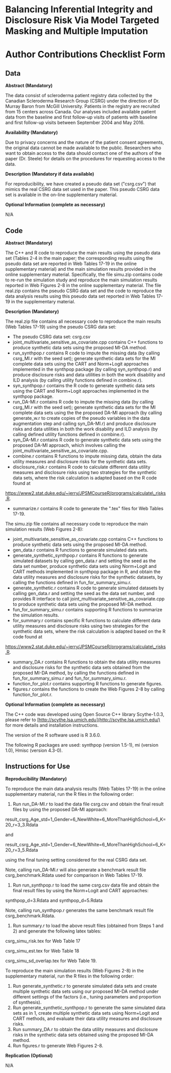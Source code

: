 # Balancing Inferential Integrity and Disclosure Risk Via Model Targeted Masking and Multiple Imputation
# Author Contributions Checklist Form

## Data

**Abstract (Mandatory)**

The data consist of scleroderma patient registry data collected by the Canadian Scleroderma Research Group (CSRG) under the direction of Dr. Murray Baron from McGill University. Patients in the registry are recruited from 15 centers across Canada. Our analyses included available patient data from the baseline and first follow-up visits of patients with baseline and first follow-up visits between September 2004 and May 2016.

**Availability (Mandatory)**

Due to privacy concerns and the nature of the patient consent agreements, the original data cannot be made available to the public.  Researchers who want to obtain access to the data should contact one of the authors of the paper (Dr. Steele) for details on the procedures for requesting access to the data.

**Description (Mandatory if data available)**

For reproducibility, we have created a pseudo data set (&quot;csrg.csv&quot;) that mimics the real CSRG data set used in the paper. This pseudo CSRG data set is available in the on-line supplementary material.

**Optional Information (complete as necessary)**

N/A

## Code

**Abstract (Mandatory)**

The C++ and R code to reproduce the main results using the pseudo data set (Tables 2-4 in the main paper; the corresponding results using the pseudo data set are reported in Web Tables 17-19 in the online supplementary material) and the main simulation results provided in the online supplementary material. Specifically, the file simu.zip contains code to re-run the simulation study and reproduce the main simulation results reported in Web Figures 2-8 in the online supplementary material. The file real.zip contains the pseudo CSRG data set and the code to reproduce the data analysis results using this pseudo data set reported in Web Tables 17-19 in the supplementary material.

**Description (Mandatory)**

The real.zip file contains all necessary code to reproduce the main results (Web Tables 17-19) using the pseudo CSRG data set:

- The pseudo CSRG data set: csrg.csv
- joint\_multivariate\_sensitive\_as\_covariate.cpp contains C++ functions to produce synthetic data sets using the proposed MI-DA method.
- run\_synthpop.r contains R code to impute the missing data (by calling csrg\_MI.r with the seed set); generate synthetic data sets for the MI complete data sets using the CART and Norm+Logit approaches implemented in the synthpop package (by calling syn\_synthpop.r) and produce disclosure risks and data utilities in both the work disability and ILD analysis (by calling utility functions defined in combine.r).
- syn\_synthpop.r contains the R code to generate synthetic data sets using the CART and Norm+Logit approaches implemented in the synthpop package.
- run\_DA-MI.r contains R code to impute the missing data (by calling csrg\_MI.r with the seed set); generate synthetic data sets for the MI complete data sets using the the proposed DA-MI approach (by calling generate\_w.r to create copies of the pseudo variables in the data augmentation step and calling syn\_DA-MI.r) and produce disclosure risks and data utilities in both the work disability and ILD analysis (by calling defined utility functions defined in combine.r).
- syn\_DA-MI.r contains R code to generate synthetic data sets using the proposed DA-MI approach, which involves calling the joint\_multivariate\_sensitive\_as\_covariate.cpp.
- combine.r contains R functions to impute missing data, obtain the data utility measures and disclosure risks for the synthetic data sets.
- disclosure\_risk.r contains R code to calculate different data utility measures and disclosure risks using two strategies for the synthetic data sets, where the risk calculation is adapted based on the R code found at

https://www2.stat.duke.edu/~jerry/JPSMCourseR/programs/calculate\_risks.R.

- summarize.r contains R code to generate the &quot;.tex&quot; files for Web Tables 17-19.

The simu.zip file contains all necessary code to reproduce the main simulation results (Web Figures 2-8):

- joint\_multivariate\_sensitive\_as\_covariate.cpp contains C++ functions to produce synthetic data sets using the proposed MI-DA method.
- gen\_data.r contains R functions to generate simulated data sets.
- generate\_synthetic\_synthpop.r contains R functions to generate simulated datasets by calling gen\_data.r and setting the seed as the data set number, produce synthetic data sets using Norm+Logit and CART methods implemented in synthpop package in R, and obtain the data utility measures and disclosure risks for the synthetic datasets, by calling the functions defined in fun\_for\_summary\_simu.r.
- generate\_synthetic.r contains R code to generate simulated datasets by calling gen\_data.r and setting the seed as the data set number, and provides R interface to call joint\_multivariate\_sensitive\_as\_covariate.cpp to produce synthetic data sets using the proposed MI-DA method.
- fun\_for\_summary\_simu.r contains supporting R functions to summarize the simulation results.
- for\_summary.r contains specific R functions to calculate different data utility measures and disclosure risks using two strategies for the synthetic data sets, where the risk calculation is adapted based on the R code found at

https://www2.stat.duke.edu/~jerry/JPSMCourseR/programs/calculate\_risks.R.

- summary\_DA.r contains R functions to obtain the data utility measures and disclosure risks for the synthetic data sets obtained from the proposed MI-DA method, by calling the functions defined in fun\_for\_summary\_simu.r and fun\_for\_summary\_simu.r.
- function\_for\_plot.r contains supporting R functions to generate figures.
- figures.r contains the functions to create the Web Figures 2-8 by calling function\_for\_plot.r.

**Optional Information (complete as necessary)**

The C++ code was developed using Open Source C++ library Scythe-1.0.3, please refer to [http://scythe.lsa.umich.edu](http://scythe.lsa.umich.edu/) for more details and installation instructions.

The version of the R software used is R 3.6.0.

The following R packages are used: synthpop (version 1.5-1), mi (version 1.0), Hmisc (version 4.3-0).

## Instructions for Use

**Reproducibility (Mandatory)**

To reproduce the main data analysis results (Web Tables 17-19) in the online supplementary material, run the R files in the following order:

1. Run run\_DA-MI.r to load the data file csrg.csv and obtain the final result files by using the proposed DA-MI approach:

result\_csrg\_Age\_std=1\_Gender=6\_NewWhite=6\_MoreThanHighSchool=6\_K=20\_r=3\_3.Rdata

and

result\_csrg\_Age\_std=1\_Gender=6\_NewWhite=6\_MoreThanHighSchool=6\_K=20\_r=3\_5.Rdata

using the final tuning setting considered for the real CSRG data set.

Note, calling run\_DA-MI.r will also generate a benchmark result file csrg\_benchmark.Rdata used for comparison in Web Tables 17-19.

1. Run run\_synthpop.r to load the same csrg.csv data file and obtain the final result files by using the Norm+Logit and CART approaches:

synthpop\_d=3.Rdata and synthpop\_d=5.Rdata

Note, calling run\_synthpop.r generates the same benchmark result file csrg\_benchmark.Rdata.

1. Run summary.r to load the above result files (obtained from Steps 1 and 2) and generate the following latex tables:

csrg\_simu\_risk.tex for Web Table 17

csrg\_simu\_est.tex for Web Table 18

csrg\_simu\_sd\_overlap.tex for Web Table 19.

To reproduce the main simulation results (Web Figures 2-8) in the supplementary material, run the R files in the following order:

1. Run generate\_synthetic.r to generate simulated data sets and create multiple synthetic data sets using our proposed MI-DA method under different settings of the factors (i.e., tuning parameters and proportion of synthesis).
2. Run generate\_synthetic\_synthpop.r to generate the same simulated data sets as in 1, create multiple synthetic data sets using Norm+Logit and CART methods, and evaluate their data utility measures and disclosure risks.
3. Run summary\_DA.r to obtain the data utility measures and disclosure risks in the synthetic data sets obtained using the proposed MI-DA method.
4. Run figures.r to generate Web Figures 2-8.

**Replication (Optional)**

N/A
